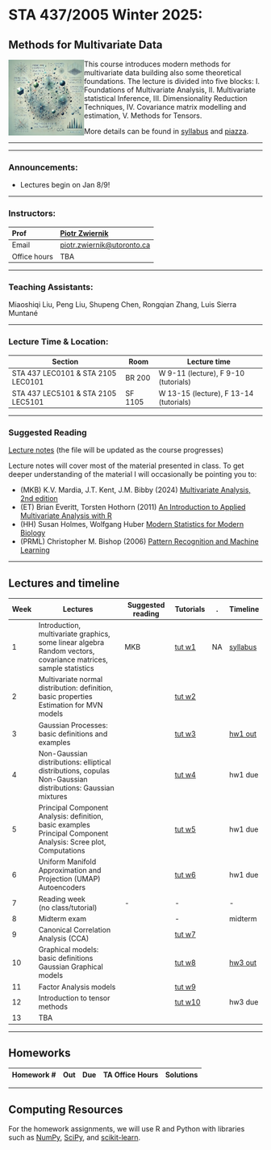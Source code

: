 # STA 437/2005  Winter 2025: 
## Methods for Multivariate Data


<img src="pics/cover.png" align="left" width="150"> This course introduces modern methods for multivariate data building also some theoretical foundations. The lecture is divided into five blocks: I. Foundations of Multivariate Analysis, II. Multivariate statistical Inference, III. Dimensionality Reduction Techniques, IV. Covariance matrix modelling and estimation, V. Methods for Tensors.






More details can be found in [syllabus](syllabus/syllabus.pdf) and [piazza](https://piazza.com/utoronto.ca/winter2025/sta437).

***
***

### Announcements:

- Lectures begin on Jan 8/9!

***

### Instructors:

| Prof |  [Piotr Zwiernik](https://pzwiernik.github.io/) |
| :--- | :--- |
| Email | piotr.zwiernik@utoronto.ca |
| Office hours | TBA |

***

### Teaching Assistants:

Miaoshiqi Liu, Peng Liu, Shupeng Chen, Rongqian Zhang, Luis Sierra Muntané
  

***

### Lecture Time & Location:

| Section | Room | Lecture time| 
| --- | --- | --- | 
| STA 437 LEC0101 & STA 2105 LEC0101| BR 200 | W 9-11 (lecture), F 9-10 (tutorials)| 
| STA 437 LEC5101 & STA 2105 LEC5101 | SF 1105 | W 13-15 (lecture), F 13-14 (tutorials)| 


***

### Suggested Reading
[Lecture notes]() (the file will be updated as the course progresses)

Lecture notes will cover most of the material presented in class. To get deeper understanding of the material I will occasionally be pointing you to:
* (MKB) K.V. Mardia, J.T. Kent, J.M. Bibby (2024) [Multivariate Analysis, 2nd edition](https://www.wiley.com/en-us/Multivariate+Analysis%2C+2nd+Edition-p-9781118738023)
* (ET) Brian Everitt, Torsten Hothorn (2011) [An Introduction to Applied Multivariate Analysis with R]()
* (HH) Susan Holmes, Wolfgang Huber [Modern Statistics for Modern Biology](https://web.stanford.edu/class/bios221/book/)
*	(PRML) Christopher M. Bishop (2006) [Pattern Recognition and Machine Learning](https://www.microsoft.com/en-us/research/people/cmbishop/prml-book/)
***

## Lectures and timeline

| Week | Lectures  | Suggested reading | Tutorials | .  | Timeline |
| --- |  --- | --- | --- | --- | --- | 
| 1 | Introduction, multivariate graphics, some linear algebra<br/>Random vectors, covariance matrices, sample statistics  | MKB  |  [tut w1]() | NA | [syllabus]() |
| 2 | Multivariate normal distribution: definition, basic properties <br/> Estimation for MVN models |  | [tut w2]() |  | |
| 3 | Gaussian Processes: basic definitions and examples <br>  |  | [tut w3]() |  | [hw1 out](#homeworks)  |
| 4 | Non-Gaussian distributions: elliptical distributions, copulas <br> Non-Gaussian distributions: Gaussian mixtures     |  | [tut w4]()  | | hw1 due |
| 5 | Principal Component Analysis: definition, basic examples  <br> Principal Component Analysis: Scree plot, Computations   |  | [tut w5]()  | | hw1 due |
| 6 |  Uniform Manifold Approximation and Projection (UMAP) <br> Autoencoders |  | [tut w6]()  | | hw1 due |
| 7 | Reading week <br/> (no class/tutorial)  | - | - | |- | 
| 8 | Midterm exam   |  | - | | midterm |
| 9 | Canonical Correlation Analysis (CCA)  |  | [tut w7]()| | |
| 10 | Graphical models: basic definitions <br> Gaussian Graphical models | | [tut w8]() | | [hw3 out](#homeworks) |
| 11 | Factor Analysis models |  |   [tut w9]() | |  |
| 12 | Introduction to tensor methods  |  | [tut w10]()  |  | hw3 due |
| 13 | TBA  |  | | |  |

<!--
| 1 | [Introduction <br/> Probabilistic Models](slides/w01/sld01.pdf) | | PML1 1.1-1.3 <br/> PML1 3.4, 4.2  |  [tut w1](slides/w01/tut01/tut01.pdf) | [syllabus](syllabus/syllabus.pdf) |
| 2 | [Decision theory <br/> Directed Graphical Models](slides/w02/sld02.pdf) || PRML 1.5 <br/> PML2 4.2| [tut w2](slides/w02/tut02.pdf) | |
| 3 | [Markov Random Fields <br/> Exact inference](slides/w03/sld03.pdf) | | PML2 2.3, 4.3 <br/> PML2 9.5 | [tut w3](slides/w03/tut03/tut03.pdf) | [hw1 out](#homeworks)  |
| 4 | [Message passing](slides/w04/L4-1.pdf) <br/> [Monte Carlo Methods](slides/w04/L4-2.pdf) |   | PML2 9.3, 9.4 <br/> PML2 11.1, 11.2, 11.5 | [tut w4](slides/w04/T4.pdf) <br/> [bonus MP worksheet - tree](slides/w04/L4_sup_Mp_tree.pdf) <br/> [bonus MP worksheet - cycle](slides/w04/L4_sup_Mp_cycle.pdf)| hw1 due |
| 5 | [Sampling I <br/> Sampling II](slides/w05/sld05.pdf) | | PML2 2.6, 12.1-12.6  | [tut w5](slides/w05/tut05.pdf)<br/>[j-notebook](slides/w05/tut5.ipynb)| [hw2 out](#homeworks) |
| 6 | [Hidden Markov Models <br/> Variational inference I](slides/w06/sld06.pdf) |  | PML2 9.2 <br/> PML2 5.1, | [colab](https://colab.research.google.com/drive/1CZbpGvV54lQmH3-nFlsw1qmPGkBY42kg?usp=sharing) | hw2 due |
| 7 | Reading week <br/> (no class/tutorial) | - | - | - |- | 
| 8 | [Midterm exam](notes/midterm.md) |  | [practice midterm](midterm/prac-mid.pdf) <br/> [solutions](midterm/prac-mid-sols.pdf) | - | midterm |
| 9 | [Variational inference II <br/> EM algorithm](slides/w09/sld09.pdf) |[rec w9](https://play.library.utoronto.ca/watch/4cbf194fe2446fc3e513748cc76b8e72) |[Blei's notes](https://www.cs.princeton.edu/courses/archive/fall11/cos597C/lectures/variational-inference-i.pdf) <br/> PML2 10.1-10.2 <br/> PML1 3.5.1, 8.7.2-8.7.3 | [tut w9](slides/w09/Tutorial9.pdf)| |
| 10 | [Probabilistic PCA <br/> Bayesian regression](slides/w10/sld10.pdf) | [rec w10](https://play.library.utoronto.ca/watch/7153bd6cac5cefe01691120748968f3d)| PRML 12.2 <br/> PRML 3.3|[tut w10](slides/w10/Probabilistic_PCA_tutorial.ipynb) | [hw3 out](#homeworks) |
| 11 | [Kernel methods <br/> Gaussian processes](slides/w12/sld12.pdf) |[rec w11](https://play.library.utoronto.ca/watch/70f79d046490dd50e484e32cf712c44f) | PRML 6.1-3 <br/> PRML 6.4 |[GP tutorial](https://scikit-learn.org/stable/modules/gaussian_process.html) <br/> [tut w11](slides/w12/Kernel_regression.ipynb) |  |
| 12 | [Neural Networks](slides/w11/lec11.pdf) | [rec w12](https://play.library.utoronto.ca/watch/a46f849c286d3d2cff963e1794a078a0) | [notes](slides/w11/nn_notes.pdf) | [NN tutorial](https://colab.research.google.com/drive/1pDBm1RRTFHcs8bmn23fM0Qc8HoTFfdGd?usp=sharing) | hw3 due |
| 13 |  [Diffusion models](./slides/w13/L13-1.pdf) <br/> Final exam review | [rec w13](https://play.library.utoronto.ca/watch/41808a0f0e925ccb1045fa38f2b6ca84) | [more detailed diffusion blog](https://lilianweng.github.io/posts/2021-07-11-diffusion-models) | - |  |
-->

***

## Homeworks

| Homework # | Out | Due | TA Office Hours | Solutions |
| --- | --- | --- | --- | --- |
<!--
|[Assigment 1](https://colab.research.google.com/drive/1wZYgVqb_qEZkHfcsw4EHCW85wVUsVT1s?usp=sharing) |1/22 |2/04 | 1/31 3-4pm, 2/02 11am-12pm, both at Sidney Smith, rooms 621/621A| [solutions](./hw/hw1/STA414_2024_HW1_Answers.pdf)|
|[Assigment 2](https://colab.research.google.com/drive/1CrlCXFbOf18Hj70H6kOlQIXJc1RciC6r?usp=sharing) |2/05 |2/18 |2/13 1-2pm and on 2/16 11am-12pm, both at Sidney Smith, room 621 |[solutions](./hw/hw2/STA414_2024_Assignment_2_Solution.pdf) |
|[Assigment 3](https://colab.research.google.com/drive/139glMCWwqZa8ZnhBm7qwC6H6r538U7r-?usp=sharing) |3/04 |3/24 | 3/18 and 3/19, both 11am-noon in UY 9040 | [solutions](./hw/hw3/STA414_2024_Assignment_3_Solutions.pdf) |
-->






***

## Computing Resources
For the homework assignments, we will use R and Python with libraries such as [NumPy](https://numpy.org/), [SciPy](https://www.scipy.org/), and [scikit-learn](https://scikit-learn.org/stable/). 
